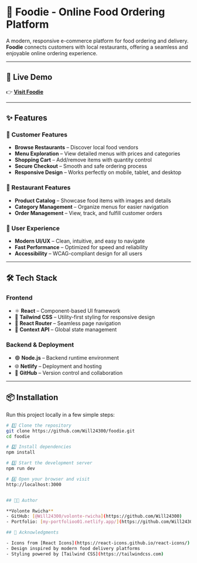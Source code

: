 # 🍕 Foodie - Online Food Ordering Platform

A modern, responsive e-commerce platform for food ordering and delivery. **Foodie** connects customers with local restaurants, offering a seamless and enjoyable online ordering experience.

---

## 🚀 Live Demo

👉 [**Visit Foodie**](https://your-foodie-website-link.com)

---

## ✨ Features

### 🛒 Customer Features

- **Browse Restaurants** – Discover local food vendors
- **Menu Exploration** – View detailed menus with prices and categories
- **Shopping Cart** – Add/remove items with quantity control
- **Secure Checkout** – Smooth and safe ordering process
- **Responsive Design** – Works perfectly on mobile, tablet, and desktop

### 🏪 Restaurant Features

- **Product Catalog** – Showcase food items with images and details
- **Category Management** – Organize menus for easier navigation
- **Order Management** – View, track, and fulfill customer orders

### 🎯 User Experience

- **Modern UI/UX** – Clean, intuitive, and easy to navigate
- **Fast Performance** – Optimized for speed and reliability
- **Accessibility** – WCAG-compliant design for all users

---

## 🛠️ Tech Stack

### **Frontend**

- ⚛️ **React** – Component-based UI framework
- 🎨 **Tailwind CSS** – Utility-first styling for responsive design
- 🔄 **React Router** – Seamless page navigation
- 🧠 **Context API** – Global state management

### **Backend & Deployment**

- 🟢 **Node.js** – Backend runtime environment
- 🌐 **Netlify** – Deployment and hosting
- 🧭 **GitHub** – Version control and collaboration

---

## 📦 Installation

Run this project locally in a few simple steps:

```bash
# 1️⃣ Clone the repository
git clone https://github.com/Will24300/foodie.git
cd foodie

# 2️⃣ Install dependencies
npm install

# 3️⃣ Start the development server
npm run dev

# 4️⃣ Open your browser and visit
http://localhost:3000


## 👨‍💻 Author

**Volonte Rwicha**
- GitHub: [@Will24300/volonte-rwicha](https://github.com/Will24300)
- Portfolio: [my-portfolioo01.netlify.app/](https://github.com/Will24300/my-portfolio)

## 🙏 Acknowledgments

- Icons from [React Icons](https://react-icons.github.io/react-icons/)
- Design inspired by modern food delivery platforms
- Styling powered by [Tailwind CSS](https://tailwindcss.com)
```
